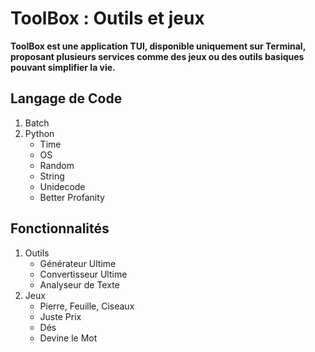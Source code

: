 # **ToolBox : Outils et jeux**
****ToolBox est une application TUI, disponible uniquement sur Terminal, proposant plusieurs services comme des jeux ou des outils basiques pouvant simplifier la vie.****

## **Langage de Code**

 1. Batch
 2. Python
	 - Time
	 - OS
	 - Random
	 - String
	 - Unidecode
	 - Better Profanity


## Fonctionnalités
 1. Outils
 	 - Générateur Ultime
	 - Convertisseur Ultime
	 -  Analyseur de Texte
 2. Jeux
    - Pierre, Feuille, Ciseaux
	- Juste Prix
	- Dés
	- Devine le Mot
